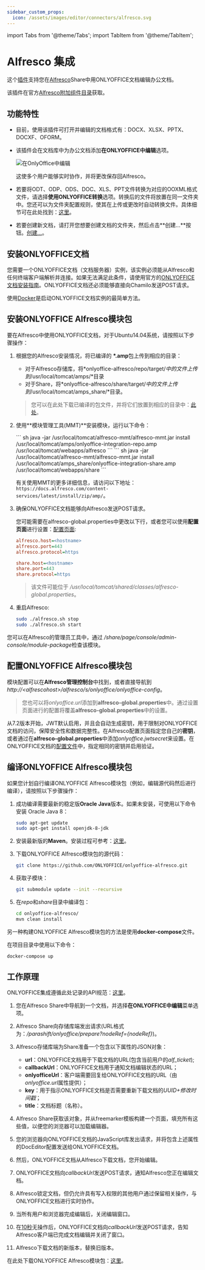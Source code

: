 ```yaml
---
sidebar_custom_props:
  icon: /assets/images/editor/connectors/alfresco.svg
---
```


import Tabs from '@theme/Tabs';
import TabItem from '@theme/TabItem';

# Alfresco 集成

这个[插件](https://github.com/ONLYOFFICE/onlyoffice-alfresco)支持您在[Alfresco](https://www.alfresco.com/)Share中用ONLYOFFICE文档编辑办公文档。

该插件在官方[Alfresco附加组件目录](https://connect.hyland.com/t5/alfresco-forum/onlyoffice-connector-for-alfresco/m-p/4606)获取。

## 功能特性

- 目前，使用该插件可打开并编辑的文档格式有：DOCX、XLSX、PPTX、DOCXF、OFORM。

- 该插件会在文档库中为办公文档添加**在ONLYOFFICE中编辑**选项。

  ![在OnlyOffice中编辑](/assets/images/editor/alfresco.png)

  这使多个用户能够实时协作，并将更改保存回Alfresco。

- 若要将ODT、ODP、ODS、DOC、XLS、PPT文件转换为对应的OOXML格式文件，请选择**使用ONLYOFFICE转换**选项。转换后的文件将放置在同一文件夹中。您还可以为文件夹配置规则，使其在上传或更改时自动转换文件。具体细节可在此处找到：[这里](https://docs.alfresco.com/content-services/latest/using/content/rules/)。

- 若要创建新文档，请打开您想要创建文档的文件夹，然后点击**创建...**按钮。[创建...](/assets/images/editor/alfresco-create.png)。

## 安装ONLYOFFICE文档

您需要一个ONLYOFFICE文档（文档服务器）实例，该实例必须能从Alfresco和任何终端客户端解析并连接。如果无法满足此条件，请使用官方的[ONLYOFFICE文档安装指南](https://helpcenter.onlyoffice.com/server/linux/document/linux-installation.aspx)。ONLYOFFICE文档还必须能够直接向Chamilo发送POST请求。

使用[Docker](https://github.com/onlyoffice/Docker-DocumentServer)是启动ONLYOFFICE文档实例的最简单方法。

## 安装ONLYOFFICE Alfresco模块包

要在Alfresco中使用ONLYOFFICE文档，对于Ubuntu14.04系统，请按照以下步骤操作：

1. 根据您的Alfresco安装情况，将已编译的 **\*.amp**包上传到相应的目录：

   - 对于Alfresco存储库，将*onlyoffice-alfresco/repo/target/*中的文件上传到*/usr/local/tomcat/amps/*目录
   - 对于Share，将*onlyoffice-alfresco/share/target/*中的文件上传到*/usr/local/tomcat/amps\_share/*目录。
   > 您可以在此处下载已编译的包文件，并将它们放置到相应的目录中：[此处](https://github.com/onlyoffice/onlyoffice-alfresco/releases)。

2. 使用**模块管理工具(MMT)**安装模块，运行以下命令：

   <Tabs>
      <TabItem value="alfresco" label="Alfresco">
         ``` sh
         java -jar /usr/local/tomcat/alfresco-mmt/alfresco-mmt.jar install /usr/local/tomcat/amps/onlyoffice-integration-repo.amp /usr/local/tomcat/webapps/alfresco
         ```
      </TabItem>
      <TabItem value="share" label="Share">
         ``` sh
         java -jar /usr/local/tomcat/alfresco-mmt/alfresco-mmt.jar install /usr/local/tomcat/amps_share/onlyoffice-integration-share.amp /usr/local/tomcat/webapps/share
         ```
      </TabItem>
   </Tabs>

   有关使用MMT的更多详细信息，请访问以下地址：`https://docs.alfresco.com/content-services/latest/install/zip/amp/`。

1. 确保ONLYOFFICE文档能够向Alfresco发送POST请求。

   您可能需要在alfresco-global.properties中更改以下行，或者您可以使用**配置页面**进行设置：[配置页面](#configuring-onlyoffice-alfresco-module-package):

   ``` ini
   alfresco.host=<hostname>
   alfresco.port=443
   alfresco.protocol=https
   
   share.host=<hostname>
   share.port=443
   share.protocol=https
   ```

   > 该文件可能位于 */usr/local/tomcat/shared/classes/alfresco-global.properties*。

2. 重启Alfresco:

   ``` sh
   sudo ./alfresco.sh stop
   sudo ./alfresco.sh start
   ```

您可以在Alfresco的管理员工具中，通过 */share/page/console/admin-console/module-package*检查该模块。

## 配置ONLYOFFICE Alfresco模块包

模块配置可以在**Alfresco管理控制台**中找到，或者直接导航到*http\://\<alfrescohost>/alfresco/s/onlyoffice/onlyoffice-config*。

> 您也可以将*onlyoffice.url*添加到**alfresco-global.properties**中。通过设置页面进行的配置将覆盖**alfresco-global.properties**中的设置。

从7.2版本开始，JWT默认启用，并且会自动生成密钥，用于限制对ONLYOFFICE文档的访问，保障安全性和数据完整性。在Alfresco配置页面指定您自己的**密钥**，或者通过在**alfresco-global.properties**中添加*onlyoffice.jwtsecret*来设置。在ONLYOFFICE文档的[配置文件](../../additional-api/signature/signature.md)中，指定相同的密钥并启用验证。

## 编译ONLYOFFICE Alfresco模块包

如果您计划自行编译ONLYOFFICE Alfresco模块包（例如，编辑源代码然后进行编译），请按照以下步骤操作：

1. 成功编译需要最新的稳定版**Oracle Java**版本。如果未安装，可使用以下命令安装 Oracle Java 8：

   ``` sh
   sudo apt-get update
   sudo apt-get install openjdk-8-jdk
   ```

2. 安装最新版的**Maven**。安装过程可参考：[这里](https://maven.apache.org/install.html)。

3. 下载ONLYOFFICE Alfresco模块包的源代码：

   ``` sh
   git clone https://github.com/ONLYOFFICE/onlyoffice-alfresco.git
   ```

4. 获取子模块：

   ``` sh
   git submodule update --init --recursive
   ```

5. 在*repo*和*share*目录中编译包：

   ``` sh
   cd onlyoffice-alfresco/
   mvn clean install
   ```

另一种构建ONLYOFFICE Alfresco模块包的方法是使用**docker-compose**文件。

在项目目录中使用以下命令：

``` sh
docker-compose up
```

## 工作原理

ONLYOFFICE集成遵循此处记录的API规范：[这里](../basic-concepts.md)。

1. 您在Alfresco Share中导航到一个文档，并选择**在ONLYOFFICE中编辑**菜单选项。

2. Alfresco Share向存储库端发出请求(URL格式为：*/parashift/onlyoffice/prepare?nodeRef=\{nodeRef\}*)。

3. Alfresco存储库端为Share准备一个包含以下属性的JSON对象：

   - **url**：ONLYOFFICE文档用于下载文档的URL(包含当前用户的*alf\_ticket*);
   - **callbackUrl**：ONLYOFFICE文档用于通知文档编辑状态的URL；
   - **onlyofficeUrl**：客户端需要回复给ONLYOFFICE文档的URL（由*onlyoffice.url*属性提供）；
   - **key**：用于指示ONLYOFFICE文档是否需要重新下载文档的*UUID+修改时间戳*；
   - **title**：文档标题（名称）。

4. Alfresco Share获取该对象，并从freemarker模板构建一个页面，填充所有这些值，以便您的浏览器可以加载编辑器。

5. 您的浏览器向ONLYOFFICE文档的JavaScript库发出请求，并将包含上述属性的DocEditor配置发送给ONLYOFFICE文档。

6. 然后，ONLYOFFICE文档从Alfresco下载文档，您开始编辑。

7. ONLYOFFICE文档向*callbackUrl*发送POST请求，通知Alfresco您正在编辑文档。

8. Alfresco锁定文档，但仍允许具有写入权限的其他用户通过保留相关操作，与ONLYOFFICE文档进行实时协作。

9. 当所有用户和浏览器完成编辑后，关闭编辑窗口。

10. 在[10秒](../how-it-works/saving-file.md#save-delay)无操作后，ONLYOFFICE文档向*callbackUrl*发送POST请求，告知Alfresco客户端已完成文档编辑并关闭了窗口。

11. Alfresco下载文档的新版本，替换旧版本。

在此处下载ONLYOFFICE Alfresco模块包：[这里](https://github.com/ONLYOFFICE/onlyoffice-alfresco)。
